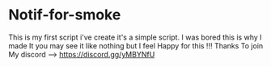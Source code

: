 # Notif-for-smoke
This is my first script i've create  it's a simple script. I was bored this is why I made It you may see it like nothing but I feel Happy for this !!! Thanks   To join My discord --> https://discord.gg/yMBYNfU 
